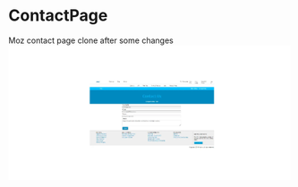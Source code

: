 # ContactPage
Moz contact page clone after some changes
<img src="./assets/Contact-Page.webp" alt="Project Image" />